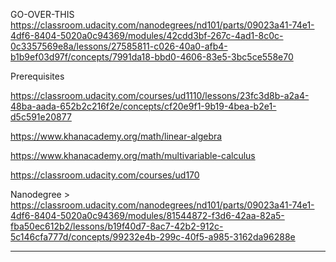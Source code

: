 GO-OVER-THIS
https://classroom.udacity.com/nanodegrees/nd101/parts/09023a41-74e1-4df6-8404-5020a0c94369/modules/42cdd3bf-267c-4ad1-8c0c-0c3357569e8a/lessons/27585811-c026-40a0-afb4-b1b9ef03d97f/concepts/7991da18-bbd0-4606-83e5-3bc5ce558e70

















Prerequisites

https://classroom.udacity.com/courses/ud1110/lessons/23fc3d8b-a2a4-48ba-aada-652b2c216f2e/concepts/cf20e9f1-9b19-4bea-b2e1-d5c591e20877

https://www.khanacademy.org/math/linear-algebra

https://www.khanacademy.org/math/multivariable-calculus

https://classroom.udacity.com/courses/ud170


Nanodegree > https://classroom.udacity.com/nanodegrees/nd101/parts/09023a41-74e1-4df6-8404-5020a0c94369/modules/81544872-f3d6-42aa-82a5-fba50ec612b2/lessons/b19f40d7-8ac7-42b2-912c-5c146cfa777d/concepts/99232e4b-299c-40f5-a985-3162da96288e

____________________________________________________________________________________________________________________________________________________________________________
